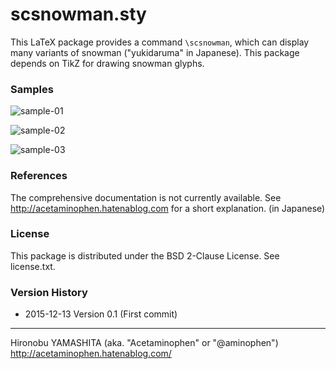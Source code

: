 scsnowman.sty
==============

This LaTeX package provides a command `\scsnowman`, which can display many variants of snowman ("yukidaruma" in Japanese).
This package depends on TikZ for drawing snowman glyphs.

### Samples

![sample-01](http://img.f.hatena.ne.jp/images/fotolife/a/acetaminophen/20151213/20151213003442.png)

![sample-02](http://img.f.hatena.ne.jp/images/fotolife/a/acetaminophen/20151213/20151213004819.png)

![sample-03](http://img.f.hatena.ne.jp/images/fotolife/a/acetaminophen/20151213/20151213011831.png)

### References

The comprehensive documentation is not currently available.
See http://acetaminophen.hatenablog.com for a short explanation. (in Japanese)

### License

This package is distributed under the BSD 2-Clause License.
See license.txt.

### Version History

 - 2015-12-13 Version 0.1  (First commit)

--------------------
Hironobu YAMASHITA (aka. "Acetaminophen" or "@aminophen")
http://acetaminophen.hatenablog.com/
